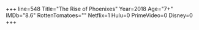 +++
line=548
Title="The Rise of Phoenixes"
Year=2018
Age="7+"
IMDb="8.6"
RottenTomatoes=""
Netflix=1
Hulu=0
PrimeVideo=0
Disney=0
+++

